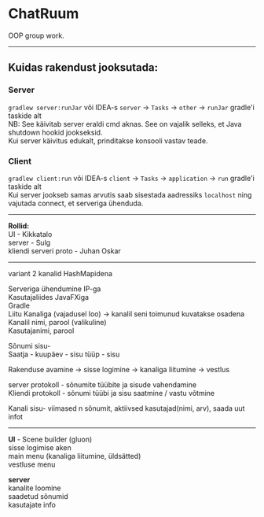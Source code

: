 # ChatRuum
OOP group work.  

___

## Kuidas rakendust jooksutada:

### Server
`gradlew server:runJar` või IDEA-s `server` -> `Tasks` -> `other` -> `runJar` gradle'i taskide alt  
NB: See käivitab server eraldi cmd aknas. See on vajalik selleks, et Java shutdown hookid jookseksid.  
Kui server käivitus edukalt, prinditakse konsooli vastav teade.

### Client
`gradlew client:run` või IDEA-s `client` -> `Tasks` -> `application` -> `run` gradle'i taskide alt  
Kui server jookseb samas arvutis saab sisestada aadressiks `localhost` ning vajutada connect, et serveriga ühenduda.

___

**Rollid:**  
UI  - Kikkatalo  
server - Sulg  
kliendi serveri proto - Juhan Oskar  

___

variant 2 kanalid HashMapidena

Serveriga ühendumine IP-ga  
Kasutajaliides JavaFXiga  
Gradle  
Liitu Kanaliga (vajadusel loo) -> kanalil seni toimunud kuvatakse osadena  
Kanalil nimi, parool (valikuline)  
Kasutajanimi, parool  

Sõnumi sisu-  
Saatja - kuupäev - sisu tüüp - sisu  

Rakenduse avamine -> sisse logimine -> kanaliga liitumine -> vestlus  

server protokoll - sõnumite tüübite ja sisude vahendamine  
Kliendi protokoll - sõnumi tüübi ja sisu saatmine / vastu võtmine  

Kanali sisu- viimased n sõnumit, aktiivsed kasutajad(nimi, arv), saada uut infot  

___

**UI** - Scene builder (gluon)  
sisse logimise aken  
main menu (kanaliga liitumine, üldsätted)  
vestluse menu  

**server**  
kanalite loomine  
saadetud sõnumid  
kasutajate info  
